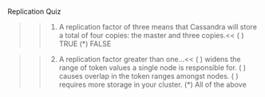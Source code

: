 Replication Quiz

>>1. A replication factor of three means that Cassandra will store a total of four copies: the master and three copies.<<
( ) TRUE 
(*) FALSE 

>>2. A replication factor greater than one...<<
( ) widens the range of token values a single node is responsible for.
( ) causes overlap in the token ranges amongst nodes.
( ) requires more storage in your cluster.
(*) All of the above